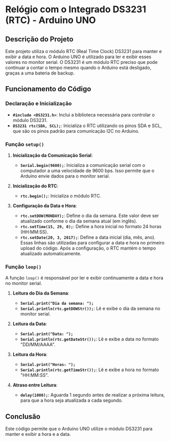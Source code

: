 # Relógio com o Integrado DS3231 (RTC) - Arduino UNO

## Descrição do Projeto

Este projeto utiliza o módulo RTC (Real Time Clock) DS3231 para manter e exibir a data e hora. O Arduino UNO é utilizado para ler e exibir esses valores no monitor serial. O DS3231 é um módulo RTC preciso que pode continuar a contar o tempo mesmo quando o Arduino está desligado, graças a uma bateria de backup.

## Funcionamento do Código

### Declaração e Inicialização

- **`#include <DS3231.h>`**: Inclui a biblioteca necessária para controlar o módulo DS3231.
- **`DS3231 rtc(SDA, SCL);`**: Inicializa o RTC utilizando os pinos SDA e SCL, que são os pinos padrão para comunicação I2C no Arduino.

### Função `setup()`

1. **Inicialização da Comunicação Serial**:
   - **`Serial.begin(9600);`**: Inicializa a comunicação serial com o computador a uma velocidade de 9600 bps. Isso permite que o Arduino envie dados para o monitor serial.

2. **Inicialização do RTC**:
   - **`rtc.begin();`**: Inicializa o módulo RTC.

3. **Configuração da Data e Hora**:
   - **`rtc.setDOW(MONDAY);`**: Define o dia da semana. Este valor deve ser atualizado conforme o dia da semana atual (em inglês).
   - **`rtc.setTime(15, 29, 0);`**: Define a hora inicial no formato 24 horas (HH:MM:SS).
   - **`rtc.setDate(20, 3, 2017);`**: Define a data inicial (dia, mês, ano). Essas linhas são utilizadas para configurar a data e hora no primeiro upload do código. Após a configuração, o RTC mantém o tempo atualizado automaticamente.

### Função `loop()`

A função `loop()` é responsável por ler e exibir continuamente a data e hora no monitor serial. 

1. **Leitura do Dia da Semana**:
   - **`Serial.print("Dia da semana: ");`**
   - **`Serial.println(rtc.getDOWStr());`**: Lê e exibe o dia da semana no monitor serial.

2. **Leitura da Data**:
   - **`Serial.print("Data: ");`**
   - **`Serial.println(rtc.getDateStr());`**: Lê e exibe a data no formato "DD/MM/AAAA".

3. **Leitura da Hora**:
   - **`Serial.print("Horas: ");`**
   - **`Serial.println(rtc.getTimeStr());`**: Lê e exibe a hora no formato "HH:MM:SS".

4. **Atraso entre Leitura**:
   - **`delay(1000);`**: Aguarda 1 segundo antes de realizar a próxima leitura, para que a hora seja atualizada a cada segundo.

## Conclusão

Este código permite que o Arduino UNO utilize o módulo DS3231 para manter e exibir a hora e a data. 
